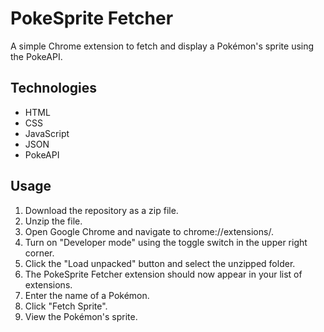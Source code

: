 # PokeSprite Fetcher
A simple Chrome extension to fetch and display a Pokémon's sprite using the PokeAPI.

## Technologies
- HTML
- CSS
- JavaScript
- JSON
- PokeAPI

## Usage
1. Download the repository as a zip file.
2. Unzip the file.
3. Open Google Chrome and navigate to chrome://extensions/.
4. Turn on "Developer mode" using the toggle switch in the upper right corner.
5. Click the "Load unpacked" button and select the unzipped folder.
6. The PokeSprite Fetcher extension should now appear in your list of extensions.
7. Enter the name of a Pokémon.
8. Click "Fetch Sprite".
9. View the Pokémon's sprite.